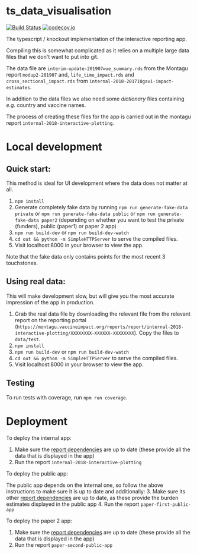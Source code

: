 # ts_data_visualisation

[![Build Status](https://travis-ci.org/vimc/ts_data_visualisation.svg?branch=master )](https://travis-ci.org/vimc/ts_data_visualisation)
[![codecov.io](https://codecov.io/github/vimc/ts_data_visualisation/coverage.svg?branch=master)](https://codecov.io/github/vimc/ts_data_visualisation?branch=master)

The typescript / knockout implementation of the interactive reporting app.

Compiling this is somewhat complicated as it relies on a multiple large data
files that we don't want to put into git.

The data file are `interim-update-201907wue_summary.rds` from the Montagu report
`modup2-201907` and, `life_time_impact.rds` and `cross_sectional_impact.rds`
from `internal-2018-201710gavi-impact-estimates`.

In addition to the data files we also need some _dictionary_ files containing
_e.g._ country and vaccine names.

The process of creating these files for the app is carried out in the montagu
report `internal-2018-interactive-plotting`.

# Local development

## Quick start:
This method is ideal for UI development where the data does not matter at all.
1. `npm install`
1. Generate completely fake data by running `npm run generate-fake-data private` or `npm run generate-fake-data public` 
or `npm run generate-fake-data paper2` (depending on whether you want to test the private (funders), public (paper1) 
or paper 2 app)
1. `npm run build-dev` or `npm run build-dev-watch`
1. `cd out && python -m SimpleHTTPServer` to serve the compiled files.
1. Visit localhost:8000 in your browser to view the app.

Note that the fake data only contains points for the most recent 3 touchstones.

## Using real data:
This will make development slow, but will give you the most accurate impression
of the app in production.
1. Grab the real data file by downloading the relevant file from the relevant
report on the reporting portal
(`https://montagu.vaccineimpact.org/reports/report/internal-2018-interactive-plotting/XXXXXXXX-XXXXXX-XXXXXXXX`). 
Copy the files to `data/test`.
1. `npm install`
1. `npm run build-dev` or `npm run build-dev-watch`
1. `cd out && python -m SimpleHTTPServer` to serve the compiled files.
1. Visit localhost:8000 in your browser to view the app.

## Testing
To run tests with coverage, run `npm run coverage`.

# Deployment

To deploy the internal app:

1. Make sure the [report dependencies](https://github.com/vimc/montagu-reports/blob/master/src/internal-2018-interactive-plotting/orderly.yml#L88) 
are up to date (these provide all the data that is displayed in the app)
2. Run the report `internal-2018-interactive-plotting`

To deploy the public app:

The public app depends on the internal one, so follow the above instructions to make sure it is up to date and additionally:
3. Make sure its other [report dependencies](https://github.com/vimc/montagu-reports/blob/master/src/paper-first-public-app/orderly.yml#L54) 
are up to date, as these provide the burden estimates displayed in the public app
4. Run the report `paper-first-public-app`

To deploy the paper 2 app:
1. Make sure the [report dependencies](https://github.com/vimc/montagu-reports/blob/master/src/paper-second-public-app/orderly.yml) 
are up to date (these provide all the data that is displayed in the app)
2. Run the report `paper-second-public-app`